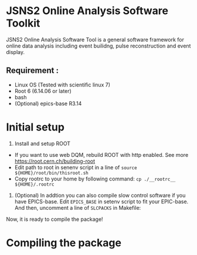 # JSNS2 Online Analysis Software Toolkit
JSNS2 Online Analysis Software Tool is a general software framework for
online data analysis including event builidng, pulse reconstruction and event display.

## Requirement :
- Linux OS (Tested with scientific linux 7)
- Root 6 (6.14.06 or later)
- bash
- (Optional) epics-base R3.14
 
# Initial setup
1. Install and setup ROOT
  - If you want to use web DQM, rebuild ROOT with http enabled. See more https://root.cern.ch/building-root
  - Edit path to root in senenv script in a line of `source ${HOME}/root/bin/thisroot.sh`
  - Copy rootrc to your home by following command: `cp ./__rootrc__ ${HOME}/.rootrc`
1. (Optional) In addtion you can also compile slow control software if you have EPICS-base.
Edit `EPICS_BASE` in setenv script to fit your EPIC-base. 
And then, uncomment a line of `SLCPACKS` in Makefile:

Now, it is ready to compile the package!

# Compiling the package

